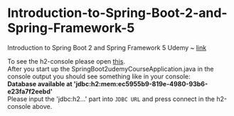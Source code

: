# Introduction-to-Spring-Boot-2-and-Spring-Framework-5
Introduction to Spring Boot 2 and Spring Framework 5 Udemy ~ [link](https://www.udemy.com/course/introduction-to-spring-boot-2-and-spring-framework-5/) 

To see the h2-console please open [this](http://localhost:8080/h2-console/).  
After you start up the SpringBoot2udemyCourseApplication.java in the console output you should see something like in your console:  
**Database available at 'jdbc:h2:mem:ec5955b9-819e-4980-93b6-e23fa7f2eebd'**  
Please input the 'jdbc:h2...' part into `JDBC URL` and press connect in the h2-console above.  
